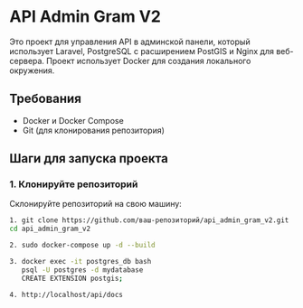 # API Admin Gram V2

Это проект для управления API в админской панели, который использует Laravel, PostgreSQL с расширением PostGIS и Nginx для веб-сервера. Проект использует Docker для создания локального окружения.

## Требования

- Docker и Docker Compose
- Git (для клонирования репозитория)

## Шаги для запуска проекта

### 1. Клонируйте репозиторий

Склонируйте репозиторий на свою машину:

```bash
1. git clone https://github.com/ваш-репозиторий/api_admin_gram_v2.git
cd api_admin_gram_v2

2. sudo docker-compose up -d --build

3. docker exec -it postgres_db bash
   psql -U postgres -d mydatabase
   CREATE EXTENSION postgis;

4. http://localhost/api/docs





